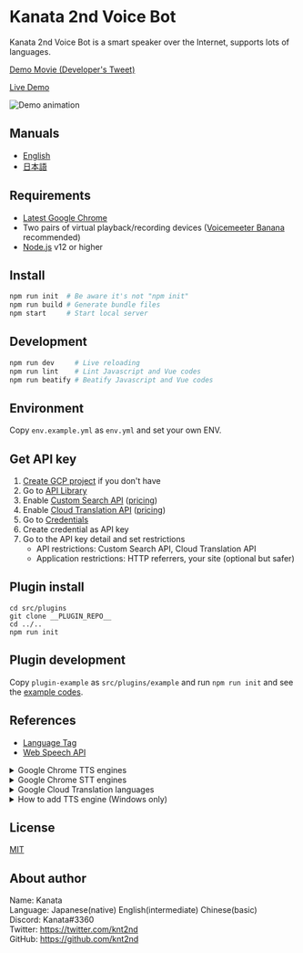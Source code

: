 # Kanata 2nd Voice Bot

Kanata 2nd Voice Bot is a smart speaker over the Internet, supports lots of languages.

[Demo Movie (Developer's Tweet)](https://twitter.com/knt2nd/status/1218906483842150400)

[Live Demo](https://knt2-vbot.web.app/)

![Demo animation](manuals/images/ja/app-music.gif)

## Manuals

- [English](manuals/en.md#kanata-2nd-voice-bot-manual)
- [日本語](manuals/ja.md#kanata-2nd-voice-bot-マニュアル)

## Requirements

- [Latest Google Chrome](https://www.google.com/chrome/)
- Two pairs of virtual playback/recording devices ([Voicemeeter Banana](https://www.vb-audio.com/Voicemeeter/banana.htm) recommended)
- [Node.js](https://nodejs.org/) v12 or higher

## Install

```sh
npm run init  # Be aware it's not "npm init"
npm run build # Generate bundle files
npm start     # Start local server
```

## Development

```sh
npm run dev     # Live reloading
npm run lint    # Lint Javascript and Vue codes
npm run beatify # Beatify Javascript and Vue codes
```

## Environment

Copy `env.example.yml` as `env.yml` and set your own ENV.

## Get API key

1. [Create GCP project](https://console.cloud.google.com/cloud-resource-manager) if you don't have
1. Go to [API Library](https://console.cloud.google.com/apis/library)
1. Enable [Custom Search API](https://console.cloud.google.com/apis/library/customsearch.googleapis.com) ([pricing](https://developers.google.com/custom-search/v1/overview#pricing))
1. Enable [Cloud Translation API](https://console.cloud.google.com/apis/library/translate.googleapis.com) ([pricing](https://cloud.google.com/translate/pricing))
1. Go to [Credentials](https://console.cloud.google.com/apis/credentials)
1. Create credential as API key
1. Go to the API key detail and set restrictions
    - API restrictions: Custom Search API, Cloud Translation API
    - Application restrictions: HTTP referrers, your site (optional but safer)

## Plugin install

```shell
cd src/plugins
git clone __PLUGIN_REPO__
cd ../..
npm run init
```

## Plugin development

Copy `plugin-example` as `src/plugins/example` and run `npm run init` and see the [example codes](plugin-example/).

## References

- [Language Tag](https://tools.ietf.org/html/bcp47)
- [Web Speech API](https://wicg.github.io/speech-api/)

<details>
<summary>Google Chrome TTS engines</summary>

From the following code.

```js
speechSynthesis.getVoices();
console.log(speechSynthesis.getVoices());
```

- de-DE: Google Deutsch
- en-US: Google US English
- en-GB: Google UK English Female
- en-GB: Google UK English Male
- es-ES: Google español
- es-US: Google español de Estados Unidos
- fr-FR: Google français
- hi-IN: Google हिन्दी
- id-ID: Google Bahasa Indonesia
- it-IT: Google italiano
- ja-JP: Google 日本語
- ko-KR: Google 한국의
- nl-NL: Google Nederlands
- pl-PL: Google polski
- pt-BR: Google português do Brasil
- ru-RU: Google русский
- zh-CN: Google 普通话（中国大陆）
- zh-HK: Google 粤語（香港）
- zh-TW: Google 國語（臺灣）

</details>

<details>
<summary>Google Chrome STT engines</summary>

From [Web Speech API Demonstration](https://www.google.com/intl/en/chrome/demos/speech.html)

- af: af-ZA: Afrikaans
- az: az-AZ: Azərbaycanca
- id: id-ID: Bahasa Indonesia
- ms: ms-MY: Bahasa Melayu
- jv: jv-ID: Basa Jawa
- su: su-ID: Basa Sunda
- ca: ca-ES: Català
- da: da-DK: Dansk
- de: de-DE: Deutsch
- en: English
  - en-AU: Australia
  - en-CA: Canada
  - en-IN: India
  - en-KE: Kenya
  - en-TZ: Tanzania
  - en-GH: Ghana
  - en-NZ: New Zealand
  - en-NG: Nigeria
  - en-ZA: South Africa
  - en-PH: Philippines
  - en-GB: United Kingdom
  - en-US: United States
- es: Español
  - es-AR: Argentina
  - es-BO: Bolivia
  - es-CL: Chile
  - es-CO: Colombia
  - es-CR: Costa Rica
  - es-EC: Ecuador
  - es-SV: El Salvador
  - es-ES: España
  - es-US: Estados Unidos
  - es-GT: Guatemala
  - es-HN: Honduras
  - es-MX: México
  - es-NI: Nicaragua
  - es-PA: Panamá
  - es-PY: Paraguay
  - es-PE: Perú
  - es-PR: Puerto Rico
  - es-DO: República Dominicana
  - es-UY: Uruguay
  - es-VE: Venezuela
- eu: eu-ES: Euskara
- fil: fil-PH: Filipino
- fr: fr-FR: Français
- gl: gl-ES: Galego
- hr: hr-HR: Hrvatski
- zu: zu-ZA: IsiZulu
- it: Italiano
  - it-IT: Italia
  - it-CH: Svizzera
- sw: Kiswahili
  - sw-TZ: Tanzania
  - sw-KE: Kenya
- lv: lv-LV: Latviešu
- lt: lt-LT: Lietuvių
- hu: hu-HU: Magyar
- nl: nl-NL: Nederlands
- nb: nb-NO: Norsk bokmål
- pl: pl-PL: Polski
- pt: Português
  - pt-BR: Brasil
  - pt-PT: Portugal
- ru: ru-RU: Pусский
- ro: ro-RO: Română
- sk: sk-SK: Slovenčina
- sl: sl-SI: Slovenščina
- fi: fi-FI: Suomi
- sv: sv-SE: Svenska
- vi: vi-VN: Tiếng Việt
- tr: tr-TR: Türkçe
- is: is-IS: Íslenska
- cs: cs-CZ: Čeština
- el: el-GR: Ελληνικά
- sr: sr-RS: Српски
- uk: uk-UA: Українська
- bg: bg-BG: български
- hy: hy-AM: Հայերեն
- ur: اُردُو
  - ur-PK: پاکستان
  - ur-IN: بھارت
- ne: ne-NP: नेपाली भाषा
- mr: mr-IN: मराठी
- hi: hi-IN: हिन्दी
- bn: বাংলা
  - bn-BD: বাংলাদেশ
  - bn-IN: ভারত
- gu: gu-IN: ગુજરાતી
- ta: தமிழ்
  - ta-IN: இந்தியா
  - ta-SG: சிங்கப்பூர்
  - ta-LK: இலங்கை
  - ta-MY: மலேசியா
- te: te-IN: తెలుగు
- kn: kn-IN: ಕನ್ನಡ
- ml: ml-IN: മലയാളം
- si: si-LK: සිංහල
- th: th-TH: ภาษาไทย
- lo: lo-LA: ລາວ
- ka: ka-GE: ქართული
- am: am-ET: አማርኛ
- km: km-KH: ភាសាខ្មែរ
- zh: 中文
  - cmn-Hans-CN: 普通话 (中国大陆)
  - cmn-Hans-HK: 普通话 (香港)
  - cmn-Hant-TW: 中文 (台灣)
  - yue-Hant-HK: 粵語 (香港)
- ja: ja-JP: 日本語
- ko: ko-KR: 한국어

</details>

<details>
<summary>Google Cloud Translation languages</summary>

From [Google Cloud Translation Language Support](https://cloud.google.com/translate/docs/languages)

- af: Afrikaans
- am: Amharic
- ar: Arabic
- az: Azerbaijani
- be: Belarusian
- bg: Bulgarian
- bn: Bengali
- bs: Bosnian
- ca: Catalan
- ceb: Cebuano
- co: Corsican
- cs: Czech
- cy: Welsh
- da: Danish
- de: German
- el: Greek
- en: English
- eo: Esperanto
- es: Spanish
- et: Estonian
- eu: Basque
- fa: Persian
- fi: Finnish
- fr: French
- fy: Frisian
- ga: Irish
- gd: Scots Gaelic
- gl: Galician
- gu: Gujarati
- ha: Hausa
- haw: Hawaiian
- he: Hebrew
- hi: Hindi
- hmn: Hmong
- hr: Croatian
- ht: Haitian Creole
- hu: Hungarian
- hy: Armenian
- id: Indonesian
- ig: Igbo
- is: Icelandic
- it: Italian
- ja: Japanese
- jv: Javanese
- ka: Georgian
- kk: Kazakh
- km: Khmer
- kn: Kannada
- ko: Korean
- ku: Kurdish
- ky: Kyrgyz
- la: Latin
- lb: Luxembourgish
- lo: Lao
- lt: Lithuanian
- lv: Latvian
- mg: Malagasy
- mi: Maori
- mk: Macedonian
- ml: Malayalam
- mn: Mongolian
- mr: Marathi
- ms: Malay
- mt: Maltese
- my: Myanmar (Burmese)
- ne: Nepali
- nl: Dutch
- no: Norwegian
- ny: Nyanja (Chichewa)
- pa: Punjabi
- pl: Polish
- ps: Pashto
- pt: Portuguese (Portugal, Brazil)
- ro: Romanian
- ru: Russian
- sd: Sindhi
- si: Sinhala (Sinhalese)
- sk: Slovak
- sl: Slovenian
- sm: Samoan
- sn: Shona
- so: Somali
- sq: Albanian
- sr: Serbian
- st: Sesotho
- su: Sundanese
- sv: Swedish
- sw: Swahili
- ta: Tamil
- te: Telugu
- tg: Tajik
- th: Thai
- tl: Tagalog (Filipino)
- tr: Turkish
- uk: Ukrainian
- ur: Urdu
- uz: Uzbek
- vi: Vietnamese
- xh: Xhosa
- yi: Yiddish
- yo: Yoruba
- zh-CN: Chinese (Simplified)
- zh-TW: Chinese (Traditional)
- zu: Zulu

</details>

<details>
<summary>How to add TTS engine (Windows only)</summary>

```powershell
# Get engines
foreach($voice in Get-ChildItem 'HKLM:\software\Microsoft\Speech_OneCore\Voices\Tokens') { $voice.PSPath }

# Copy engine
copy -Recurse -Destination 'HKLM:\SOFTWARE\Microsoft\Speech\Voices\Tokens' -Path 'Microsoft.PowerShell.Core\Registry::HKEY_LOCAL_MACHINE\software\Microsoft\Speech_OneCore\Voices\Tokens\__TTS_ENGINE_NAME__'
```

</details>

## License

[MIT](./LICENSE)

## About author

Name: Kanata  
Language: Japanese(native) English(intermediate) Chinese(basic)  
Discord: Kanata#3360  
Twitter: https://twitter.com/knt2nd  
GitHub: https://github.com/knt2nd  
